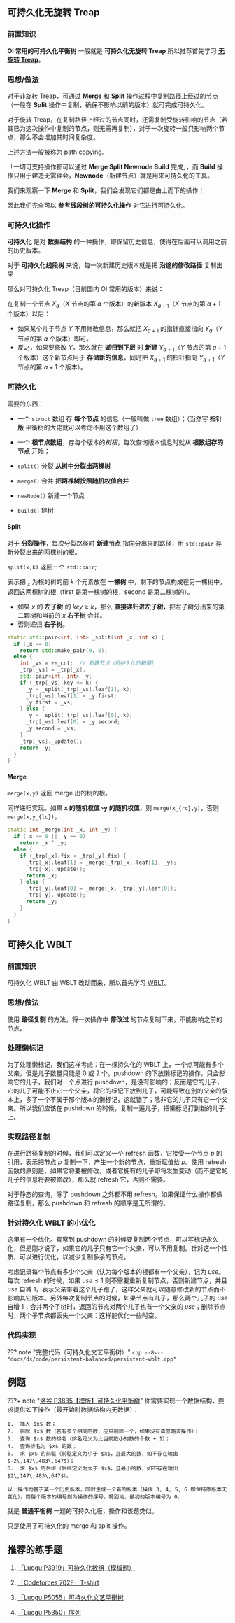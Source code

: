 ## 可持久化无旋转 Treap

### 前置知识

**OI 常用的可持久化平衡树** 一般就是 **可持久化无旋转 Treap** 所以推荐首先学习 [**无旋转 Treap**](./treap.md)。

### 思想/做法

对于非旋转 Treap，可通过 **Merge** 和 **Split** 操作过程中复制路径上经过的节点（一般在 **Split** 操作中复制，确保不影响以前的版本）就可完成可持久化。

对于旋转 Treap，在复制路径上经过的节点同时，还需复制受旋转影响的节点（若其已为这次操作中复制的节点，则无需再复制），对于一次旋转一般只影响两个节点，那么不会增加其时间复杂度。

上述方法一般被称为 path copying。

「一切可支持操作都可以通过 **Merge Split Newnode Build** 完成」，而 **Build** 操作只用于建造无需理会，**Newnode**（新建节点）就是用来可持久化的工具。

我们来观察一下 **Merge** 和 **Split**，我们会发现它们都是由上而下的操作！

因此我们完全可以 **参考线段树的可持久化操作** 对它进行可持久化。

### 可持久化操作

**可持久化** 是对 **数据结构** 的一种操作，即保留历史信息，使得在后面可以调用之前的历史版本。

对于 **可持久化线段树** 来说，每一次新建历史版本就是把 **沿途的修改路径** 复制出来

那么对可持久化 Treap（目前国内 OI 常用的版本）来说：

在复制一个节点 $X_{a}$（$X$ 节点的第 $a$ 个版本）的新版本 $X_{a+1}$（$X$ 节点的第 $a+1$ 个版本）以后：

-   如果某个儿子节点 $Y$ 不用修改信息，那么就把 $X_{a+1}$ 的指针直接指向 $Y_{a}$（$Y$ 节点的第 $a$ 个版本）即可。
-   反之，如果要修改 $Y$，那么就在 **递归到下层** 时 **新建**  $Y_{a+1}$（$Y$ 节点的第 $a+1$ 个版本）这个新节点用于 **存储新的信息**，同时把 $X_{a+1}$ 的指针指向 $Y_{a+1}$（$Y$ 节点的第 $a+1$ 个版本）。

### 可持久化

需要的东西：

-   一个 `struct` 数组 存 **每个节点** 的信息（一般叫做 `tree` 数组）；（当然写 **指针版** 平衡树的大佬就可以考虑不用这个数组了）

-   一个 **根节点数组**，存每个版本的*树根*，每次查询版本信息时就从 **根数组存的节点** 开始；

-   `split()` 分裂 **从树中分裂出两棵树**

-   `merge()` 合并 **把两棵树按照随机权值合并**

-   `newNode()` 新建一个节点

-   `build()` 建树

#### Split

对于 **分裂操作**，每次分裂路径时 **新建节点** 指向分出来的路径，用 `std::pair` 存新分裂出来的两棵树的根。

`split(x,k)` 返回一个 `std::pair`;

表示把 $_x$ 为根的树的前 $k$ 个元素放在 **一棵树** 中，剩下的节点构成在另一棵树中，返回这两棵树的根（first 是第一棵树的根，second 是第二棵树的）。

-   如果 $x$ 的 **左子树** 的 $key \geq k$，那么 **直接递归进左子树**，把左子树分出来的第二颗树和当前的 $x$  **右子树** 合并。
-   否则递归 **右子树**。

```cpp
static std::pair<int, int> _split(int _x, int k) {
  if (_x == 0)
    return std::make_pair(0, 0);
  else {
    int _vs = ++_cnt;  // 新建节点（可持久化的精髓）
    _trp[_vs] = _trp[_x];
    std::pair<int, int> _y;
    if (_trp[_vs].key <= k) {
      _y = _split(_trp[_vs].leaf[1], k);
      _trp[_vs].leaf[1] = _y.first;
      _y.first = _vs;
    } else {
      _y = _split(_trp[_vs].leaf[0], k);
      _trp[_vs].leaf[0] = _y.second;
      _y.second = _vs;
    }
    _trp[_vs]._update();
    return _y;
  }
}
```

#### Merge

`merge(x,y)` 返回 merge 出的树的根。

同样递归实现。如果 **x 的随机权值**>**y 的随机权值**，则 `merge(x_{rc},y)`，否则 `merge(x,y_{lc})`。

```cpp
static int _merge(int _x, int _y) {
  if (_x == 0 || _y == 0)
    return _x ^ _y;
  else {
    if (_trp[_x].fix < _trp[_y].fix) {
      _trp[_x].leaf[1] = _merge(_trp[_x].leaf[1], _y);
      _trp[_x]._update();
      return _x;
    } else {
      _trp[_y].leaf[0] = _merge(_x, _trp[_y].leaf[0]);
      _trp[_y]._update();
      return _y;
    }
  }
}
```

## 可持久化 WBLT

### 前置知识

可持久化 WBLT 由 WBLT 改动而来，所以首先学习 [WBLT](./wblt.md)。

### 思想/做法

使用 **路径复制** 的方法，将一次操作中 **修改过** 的节点复制下来，不能影响之前的节点。

### 处理懒标记

为了处理懒标记，我们这样考虑：在一棵持久化的 WBLT 上，一个点可能有多个父亲，但是儿子数量只能是 $0$ 或 $2$ 个。pushdown 的下放懒标记的操作，只会影响它的儿子，我们对一个点进行 pushdown，是没有影响的；反而是它的儿子，它的儿子可能不止它一个父亲，将它的标记下放到儿子，可能导致在别的父亲的版本上，多了一个不属于那个版本的懒标记，这就错了；除非它的儿子只有它一个父亲。所以我们应该在 pushdown 的时候，复制一遍儿子，把懒标记打到新的儿子上。

### 实现路径复制

在进行路径复制的时候，我们可以定义一个 refresh 函数，它接受一个节点 $p$ 的引用，表示把节点 $p$ 复制一下，产生一个新的节点，重新赋值给 $p$。使用 refresh 函数的原则是，如果它将要被修改，或者它拥有的儿子即将发生变动（而不是它的儿子的信息将要被修改），那么就 refresh 它，否则不需要。

对于静态的查询，除了 pushdown 之外都不用 refresh。如果保证什么操作都做路径复制，那么 pushdown 和 refresh 的顺序是无所谓的。

### 针对持久化 WBLT 的小优化

这里有一个优化。观察到 pushdown 的时候要复制两个节点，可以写标记永久化，但是刚才说了，如果它的儿子只有它一个父亲，可以不用复制。针对这一个性质，可以进行优化，以减少复制多余的节点。

考虑记录每个节点有多少个父亲（认为每个版本的根都有一个父亲），记为 $use$。每次 refresh 的时候，如果 $use\leq 1$ 则不需要重新复制节点，否则新建节点，并且 $use$ 自减 $1$，表示父亲带着这个儿子跑了，这样父亲就可以随意修改新的节点而不影响其它版本。另外每次复制节点的时候，如果节点有儿子，那么两个儿子的 $use$ 自增 $1$；合并两个子树时，返回的节点对两个儿子也有一个父亲的 $use$；删除节点时，两个子节点都丢失一个父亲：这样能优化一些时空。

### 代码实现

??? note "完整代码（可持久化文艺平衡树）"
    ```cpp
    --8<-- "docs/ds/code/persistent-balanced/persistent-wblt.cpp"
    ```

## 例题

???+ note "[洛谷 P3835【模版】可持久化平衡树](https://www.luogu.com.cn/problem/P3835)"
    你需要实现一个数据结构，要求提供如下操作（最开始时数据结构内无数据）：
    
    1.  插入 $x$ 数；
    2.  删除 $x$ 数（若有多个相同的数，应只删除一个，如果没有请忽略该操作）；
    3.  查询 $x$ 数的排名（排名定义为比当前数小的数的个数 + 1）；
    4.  查询排名为 $x$ 的数；
    5.  求 $x$ 的前驱（前驱定义为小于 $x$，且最大的数，如不存在输出 $-2\,147\,483\,647$）；
    6.  求 $x$ 的后继（后继定义为大于 $x$，且最小的数，如不存在输出 $2\,147\,483\,647$）。
    
    以上操作均基于某一个历史版本，同时生成一个新的版本（操作 3, 4, 5, 6 即保持原版本无变化）。而每个版本的编号则为操作的序号。特别地，最初的版本编号为 0。

就是 **普通平衡树** 一题的可持久化版，操作和该题类似。

只是使用了可持久化的 merge 和 split 操作。

## 推荐的练手题

1.  [「Luogu P3919」可持久化数组（模板题）](https://www.luogu.com.cn/problem/P3919)

2.  [「Codeforces 702F」T-shirt](http://codeforces.com/problemset/problem/702/F)

3.  [「Luogu P5055」可持久化文艺平衡树](https://www.luogu.com.cn/problem/P5055)

4.  [「Luogu P5350」序列](https://www.luogu.com.cn/problem/P5350)
